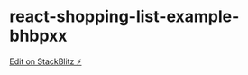 # react-shopping-list-example-bhbpxx

[Edit on StackBlitz ⚡️](https://stackblitz.com/edit/react-shopping-list-example-bhbpxx)